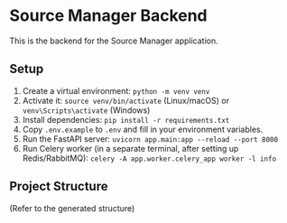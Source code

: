 # Source Manager Backend

This is the backend for the Source Manager application.

## Setup

1.  Create a virtual environment: `python -m venv venv`
2.  Activate it: `source venv/bin/activate` (Linux/macOS) or `venv\Scripts\activate` (Windows)
3.  Install dependencies: `pip install -r requirements.txt`
4.  Copy `.env.example` to `.env` and fill in your environment variables.
5.  Run the FastAPI server: `uvicorn app.main:app --reload --port 8000`
6.  Run Celery worker (in a separate terminal, after setting up Redis/RabbitMQ):
    `celery -A app.worker.celery_app worker -l info`

## Project Structure

(Refer to the generated structure)
